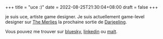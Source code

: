 +++
title =  "uce :)"
date = 2022-08-25T21:30:04+08:00
draft = false
+++

je suis uce, artiste game designer. Je suis actuellement game-level designer sur [The Merlies](https://store.steampowered.com/app/2521160/The_Merlies/) la prochaine sortie de [Darjeeling](https://darjeelingprod.com/).

Vous pouvez me trouver sur [bluesky](https://bsky.app/profile/uce.bsky.social), [linkedin](https://www.linkedin.com/in/lucile-thierry-641977256/) ou [malt](https://www.malt.fr/profile/lucilethierry).